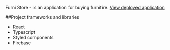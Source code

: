 Furni Store - is an application for buying furnitire. [View deployed application](https://furni-store2023.netlify.app/)

##Project frameworks and libraries
- React
- Typescript
- Styled components
- Firebase



